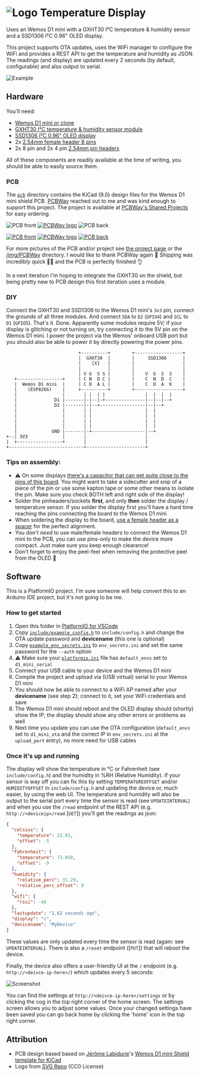 # ![Logo](data/favicon.svg) Temperature Display

Uses an Wemos D1 mini with a GXHT30 I²C temperature & humidity sensor and a SSD1306 I²C 0.96" OLED display.

This project supports OTA updates, uses the WiFi manager to configure the WiFi and provides a REST API to get the temperature and humidity as JSON. The readings (and display) are updated every 2 seconds (by default, configurable) and also output to serial.

![Example](img/example.jpg)

## Hardware

You'll need:

* [Wemos D1 mini or clone](https://aliexpress.com/w/wholesale-wemos-d1-mini.html)
* [GXHT30 I²C temperature & humidity sensor module](https://aliexpress.com/w/wholesale-GXHT30-module.html)
* [SSD1306 I²C 0.96" OLED display](https://aliexpress.com/w/wholesale-SSD1306-0.96%22.html)
* 2x [2.54mm female header 8 pins](https://aliexpress.com/w/wholesale-2.54mm-female-header-8-pins.html)
* 2x 8 pin and 2x 4 pin [2.54mm pin headers](https://aliexpress.com/w/wholesale-single-row-male-2.54mm.html)

All of these components are readily available at the time of writing, you should be able to easily source them.

### PCB

The [`pcb`](/pcb/) directory contains the KiCad (9.0) design files for the Wemos D1 mini shield PCB. [PCBWay](https://www.pcbway.com/) reached out to me and was kind enough to support this project. The project is available at [PCBWay's Shared Projects](https://www.pcbway.com/project/shareproject/Temperature_display_f0e459fd.html) for easy ordering.

![PCB front](img/pcb_front.png)  [![PCBWay logo](img/pcbway-logo-color.png)](https://www.pcbway.com/) ![PCB back](img/pcb_back.png)

[![PCB front](img/photo_front.jpg)](/img/PCBWay/7.jpg)  [![PCBWay logo](img/photo_both.jpg)](/img/PCBWay/6.jpg) [![PCB back](img/photo_back.jpg)](/img/PCBWay/8.jpg)

For more pictures of the PCB and/or project see [the project page](https://www.pcbway.com/project/shareproject/Temperature_display_f0e459fd.html) or the [/img/PCBWay](/img/PCBWay/) directory. I would like to thank PCBWay again 🙏 Shipping was incredibly quick 🛫🛬 and the PCB is perfectly finished 👌

In a next iteration I'm hoping to integrate the GXHT30 on the shield, but being pretty new to PCB design this first iteration uses a module.

### DIY

Connect the GXHT30 and SSD1306 to the Wemos D1 mini's `3v3` pin, connect the grounds of all three modules. And connect `SDA` to `D2` (`GPIO4`) and `SCL` to `D1` (`GPIO5`). That's it. Done. Apparently some modules require 5V; if your display is glitching or not turning on, try connecting it to the 5V pin on the Wemos D1 mini. I power the project via the Wemos' onboard USB port but you should also be able to power it by directly powering the power pins.

```
                           +----------+        +------------------+
                           |  GXHT30  |        |     SSD1306      |
                           |    [X]   |        |                  |
                           |          |        |                  |
                           | V G  S S |        |    V  G  S  S    |
   +-----------------+     | C N  D C |        |    C  N  D  C    |
   |  Wemos D1 mini  |     | C D  A L |        |    C  D  A  K    |
   |    (ESP8266)    |     +----------+        +------------------+
   |                 |       | |  | |               |  |  |  |
   |              D1 |-------|-|--|-+---------------|--|--|--+
   |              D2 |-------|-|--+-----------------|--|--+
   |                 |       | |                    |  |
   |                 |       | |                    |  |
   |                 |       | |                    |  |
   |                 |       | |                    |  |
   |             GND |-------|-+--------------------|--+
+--| 3V3             |       |                      |
|  +-----------------+       |                      |
+----------------------------+----------------------+
```

### Tips on assembly:

* ⚠️ On some displays [there's a capacitor that can get quite close to the pins of this board](/img/pin.jpg). You might want to take a sidecutter and snip of a piece of the pin or use some kapton tape or some other means to isolate the pin. Make sure you check BOTH left and right side of the display!
* Solder the pinheaders/sockets **first**, and only **then** solder the display / temperature sensor. If you solder the display first you'll have a hard time reaching the pins connecting the board to the Wemos D1 mini
* When soldering the display to the board, [use a female header as a spacer](/img/spacer.jpg) for the perfect alignment.
* You don't _need_ to use male/female headers to connect the Wemos D1 mini to the PCB, you can use pins-only to make the device more compact. Just make sure you keep enough clearance!
* Don't forget to emjoy the peel-feel when removing the protective peel from the OLED 🤤

## Software

This is a PlatformIO project. I'm sure someone will help convert this to an Arduino IDE project, but it's not going to be me.

### How to get started

1. Open this folder in [PlatformIO for VSCode](https://platformio.org/platformio-ide)
2. Copy [`include/example_config.h`](include/example_config.h) to `include/config.h` and change the OTA update password and **devicename** (this one is optional)
3. Copy [`example_env_secrets.ini`](example_env_secrets.ini) to `env_secrets.ini` and set the same password for the `--auth` option
4. ⚠️ Make sure your [`platformio.ini`](platformio.ini) file has `default_envs` set to `d1_mini_serial`
5. Connect your USB cable to your device and the Wemos D1 mini
6. Compile the project and upload via (USB virtual) serial to your Wemos D1 mini
7. You should now be able to connect to a WiFi AP named after your **devicename** (see step 2); connect to it, set your WiFi credentials and save
8. The Wemos D1 mini should reboot and the OLED display should (shortly) show the IP; the display should show any other errors or problems as well
9. Next time you update you can use the OTA configuration (`default_envs` set to `d1_mini_ota` and the correct IP in `env_secrets.ini` at the `upload_port` entry), no more need for USB cables

### Once it's up and running

The display will show the temperature in °C or Fahrenheit (see `include/config.h`) and the humidity in %RH (Relative Humidity). If your sensor is way off you can fix this by setting `TEMPERATUREOFFSET` and/or `HUMIDITYOFFSET` in `include/config.h` and updating the device or, much easier, by using the web UI. The temperature and humidity will also be output to the serial port every time the sensor is read (see `UPDATEINTERVAL`) and when you use the `/read` endpoint of the REST API (e.g. `http://<deviceip>/read` [`GET`]) you'll get the readings as json:

```json
{
  "celsius": {
    "temperature": 22.81,
    "offset": -5
  },
  "fahrenheit": {
    "temperature": 73.058,
    "offset": -9
  },
  "humidity": {
    "relative_perc": 31.29,
    "relative_perc_offset": 8
  },
  "wifi": {
    "rssi": -48
  },
  "lastupdate": "1.62 seconds ago",
  "display": "c",
  "devicename": "MyDevice"
}
```

These values are only updated every time the sensor is read (again: see `UPDATEINTERVAL`). There is also a `/reset` endpoint ([`PUT`]) that will reboot the device.

Finally, the device also offers a user-friendly UI at the `/` endpoint (e.g. `http://<deivce-ip-here>/`) which updates every 5 seconds:

![Screenshot](/img/screenshot.png)

You can find the settings at `http://<deivce-ip-here>/settings` or by clicking the cog in the top right corner of the home screen. The settings screen allows you to adjust some values. Once your changed settings have been saved you can go back home by clicking the 'home' icon in the top right corner.

## Attribution

* PCB design based based on [Jérôme Labidurie](https://github.com/jerome-labidurie)'s [Wemos D1 mini Shield template for KiCad](https://github.com/jerome-labidurie/d1_mini_kicad)
* Logo from [SVG Repo](https://www.svgrepo.com/svg/179515/thermometer-temperature) (CC0 License)